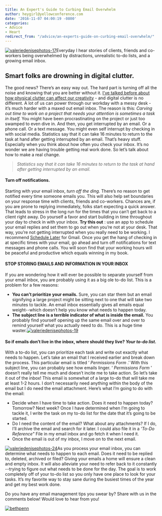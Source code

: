 ```yaml
---
title: An Expert's Guide to Curbing Email Overwhelm
author: heygirl@yellowconference.com
date: '2016-11-07 04:00:19 -0800'
categories:
- Advice
- Heart
redirect_from: "/advice/an-experts-guide-on-curbing-email-overwhelm/"
---
```


[![valeriedenisephotos-17](https://s3.amazonaws.com/yellow-files/blog/2016/10/ValerieDenisePhotos-171.jpg)](https://s3.amazonaws.com/yellow-files/blog/2016/10/ValerieDenisePhotos-171.jpg)Everyday I hear stories of clients, friends and co-workers being overwhelmed by distractions, unrealistic to-do lists, and a growing email inbox.

## **Smart folks are drowning in digital clutter.**

The good news? There’s an easy way out. The hard part is turning off all the noise and knowing that you are better without it. [I’ve talked before about how physical clutter can affect our creativity](http://yellowconference.com/?s=beth) - and digital clutter is no different. A lot of us can power through our workday with a messy desk - it’s much harder with a maxed out email inbox. The reason is this: _Carving out time to work on a project that needs your attention is sometimes a task in itself._ You might have been procrastinating on the project or just too swamped to even dive in. And then, you get interrupted by an email. Or a phone call. Or a text message. You might even self interrupt by checking in with social media. Statistics say that it can take 16 minutes to return to the task at hand after getting interrupted by an email. That’s heavy stuff. Especially when you think about how often you check your inbox. It’s no wonder we are having trouble getting real work done. So let’s talk about how to make a real change.

> _Statistics say that it can take 16 minutes to return to the task at hand after getting interrupted by an email._

#### **Turn off notifications.**

Starting with your email inbox, _turn off the ding._ There’s no reason to get notified every time someone emails you. This will also help set boundaries on your response time with clients, friends and co-workers. Chances are, if you are prone to replying immediately, folks start expecting a quick answer. That leads to stress in the long run for the times that you can’t get back to a client right away. Do yourself a favor and start building in time throughout your day to check in with your inbox. **Try this out** : use an app to schedule your email replies and set them to go out when you’re not at your desk. That way, you’re not getting interrupted when you really need to be working. I recommend [Schedule Later](https://www.streak.com/send-later-scheduled-gmail) for Gmail. Once you get the hang of checking in at specific times with your email, go ahead and turn off notifications for text messages and phone calls. You will soon find that your working hours will be peaceful and productive which equals winning in my book.

#### STOP STORING EMAILS AND INFORMATION IN YOUR INBOX

If you are wondering how it will ever be possible to separate yourself from your email inbox, you are probably using it as a big ole to-do list. This is a problem for a few reasons:

*   **You can’t prioritize your emails.** Sure, you can star them but an email signifying a large project might be sitting next to one that will take two minutes to tackle. An email inbox essentially gives all emails equal weight--which doesn’t help you know what needs to happen today.
*   **The subject line is a terrible indicator of what is inside the email.** You probably find yourself opening up the same email over and over to remind yourself what you actually need to do. This is a huge time waster.[![valeriedenisephotos-19](https://s3.amazonaws.com/yellow-files/blog/2016/10/ValerieDenisePhotos-19.jpg)](https://s3.amazonaws.com/yellow-files/blog/2016/10/ValerieDenisePhotos-19.jpg)

#### **So if emails don’t live in the inbox, where should they live?** _Your to-do list._

With a to-do list, you can prioritize each task and write out exactly what needs to happen. Let’s take an email that I received earlier and break down the process. This particular email is titled ‘ _Permissions Form_ .’ With this subject line, you can probably see how emails linger. ‘ _Permissions Form_ ’ doesn’t really tell me much and doesn’t incite me to take action. So let’s take it out of the inbox! This email is somewhat of a large to-do that will take me at least 1-2 hours. I don’t necessarily need anything within the body of the email but I do need the email attachment. Here’s what I’m going to do with the email:

*   Decide when I have time to take action. Does it need to happen today? Tomorrow? Next week? Once I have determined when I’m going to tackle it, I write the task on my to-do list for the date that it’s going to be started.
*   Do I need the content of the email? What about any attachments? If I do, I’ll archive the email and search for it later. I could also file it in a _‘To-Do Reference"_ File in my email inbox and go fetch it when I need it.
*   Once the email is out of my inbox, I move on to the next email.

[![valeriedenisephotos-24](https://s3.amazonaws.com/yellow-files/blog/2016/10/ValerieDenisePhotos-241.jpg)](https://s3.amazonaws.com/yellow-files/blog/2016/10/ValerieDenisePhotos-241.jpg)As you process your email inbox, you can determine what needs to happen to each email. Does it need to be replied to, deleted, archived or filed? Giving your emails a home will ensure a clean and empty inbox. It will also alleviate your need to refer back to it constantly --trying to figure out what needs to be done for the day. The goal is to work completely off of your to-do list so you only have one place to look for your tasks. It’s my favorite way to stay sane during the busiest times of the year and get my best work done.  

Do you have any email management tips you swear by? Share with us in the comments below! Would love to hear from you!

[![bethpenn](https://s3.amazonaws.com/yellow-files/blog/2016/10/BethPenn.jpg)](http://bneatobar.com/)
